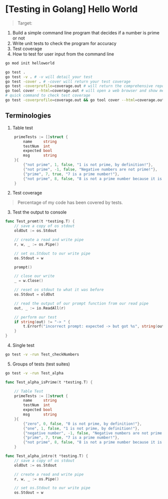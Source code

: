 # [Testing in Golang] Hello World

> Target:

1. Build a simple command line program that decides if a number is prime or not
2. Write unit tests to check the program for accuracy
3. Test coverage
4. How to test for user input from the command line

```sh
go mod init helloworld
```

```sh
go test .
go test -v . # -v will detail your test
go test -cover . # -cover will return your test coverage
go test -coverprofile=coverage.out # will return the comprehensive report of which statements had been covered
go tool cover --html=coverage.out # will open a web browser and show me what code is covered
# quick command to check test coverage
go test -coverprofile=coverage.out && go tool cover --html=coverage.out
```

## Terminologies

1. Table test

```go
	primeTests := []struct {
		name     string
		testNum  int
		expected bool
		msg      string
	}{
		{"not prime", 1, false, "1 is not prime, by definition!"},
		{"not prime", -1, false, "Negative numbers are not prime!"},
		{"prime", 7, true, "7 is a prime number!"},
		{"not prime", 8, false, "8 is not a prime number because it is divisible by 2!"},
	}
```

2. Test coverage

> Percentage of my code has been covered by tests.

3. Test the output to console

```go
func Test_promt(t *testing.T) {
	// save a copy of os stdout
	oldOut := os.Stdout

	// create a read and write pipe
	r, w, _ := os.Pipe()

	// set os.Stdout to our write pipe
	os.Stdout = w

	prompt()

	// close our write
	_ = w.Close()

	// reset os stdout to what it was before
	os.Stdout = oldOut

	// read the output of our prompt function from our read pipe
	out, _ := io.ReadAll(r)

	// perform our test
	if string(out) != "-> " {
		t.Errorf("incorrect prompt: expected -> but got %s", string(out))
	}
}
```

4. Single test

```sh
go test -v -run Test_checkNumbers
```

5. Groups of tests (test suites)

```sh
go test -v -run Test_alpha
```

```go
func Test_alpha_isPrime(t *testing.T) {

	// Table Test
	primeTests := []struct {
		name     string
		testNum  int
		expected bool
		msg      string
	}{
		{"zero", 0, false, "0 is not prime, by definition!"},
		{"one", 1, false, "1 is not prime, by definition!"},
		{"negative number", -1, false, "Negative numbers are not prime!"},
		{"prime", 7, true, "7 is a prime number!"},
		{"not prime", 8, false, "8 is not a prime number because it is divisible by 2!"},
	}
```

```go
func Test_alpha_intro(t *testing.T) {
	// save a copy of os stdout
	oldOut := os.Stdout

	// create a read and write pipe
	r, w, _ := os.Pipe()

	// set os.Stdout to our write pipe
	os.Stdout = w
```
